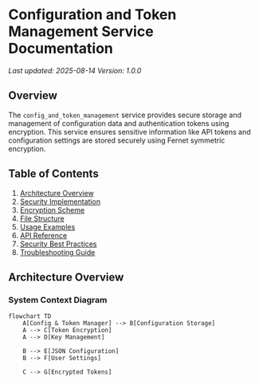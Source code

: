 # Configuration and Token Management Service Documentation

*Last updated: 2025-08-14*
*Version: 1.0.0*

## Overview

The `config_and_token_management` service provides secure storage and management of configuration data and authentication tokens using encryption. This service ensures sensitive information like API tokens and configuration settings are stored securely using Fernet symmetric encryption.

## Table of Contents

1. [Architecture Overview](#architecture-overview)
2. [Security Implementation](#security-implementation)
3. [Encryption Scheme](#encryption-scheme)
4. [File Structure](#file-structure)
5. [Usage Examples](#usage-examples)
6. [API Reference](#api-reference)
7. [Security Best Practices](#security-best-practices)
8. [Troubleshooting Guide](#troubleshooting-guide)

## Architecture Overview

### System Context Diagram

```mermaid
flowchart TD
    A[Config & Token Manager] --> B[Configuration Storage]
    A --> C[Token Encryption]
    A --> D[Key Management]
    
    B --> E[JSON Configuration]
    B --> F[User Settings]
    
    C --> G[Encrypted Tokens]
